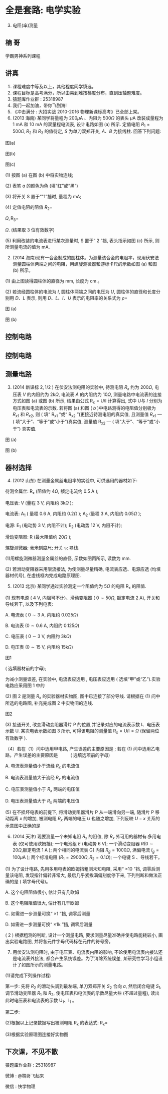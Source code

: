 # 全是套路: 电学实验 

3. 电阻(率)测量

## 楠 哥

学霸男神系列课程

## 讲真

1. 课程难度中等及以上，其他程度同学慎选。
2. 课程目标是高考满分，所以由易到难按梯度分布，直到压轴题难度。
3. 猿题库作业群 : 25318987
4. 我们一起加油，带你飞到海!
5. 《冲击满分 : 大招实战 2010-2016 物理新课标高考》已全部上架。
6. (2013 海南) 某同学将量程为 $200 \mu \mathrm{A}$ 、内阻为 $500 \Omega$ 的表头 $\mu \mathrm{A}$ 改装成量程为 $1 \mathrm{~mA}$ 和 $10 \mathrm{~mA}$ 的双量程电流表, 设计电路如图 (a) 所示. 定值电阻 $R_{1}=500 \Omega, R_{2}$ 和 $R_{3}$ 的值待定, $S$ 为单刀双郑开关, $A 、 B$ 为接线柱. 回答下列问题:



图(a)



图(b)



图(c)

(1) 按图 (a) 在图 (b) 中将实物连线;

(2) 表笔 $a$ 的颜色为色 (填“红”或“黑”)

(3) 将开关 S 置于“"1”挡时, 量程为 $\mathrm{mA}$;

(4) 定值电阻的阻值 $R_{2}=$

$\Omega, \mathrm{R}_{3}=$

$\Omega$. (结果取 3 位有效数字)

(5) 利用改装的电流表进行某次测量时, S 置于“ 2 ”挡, 表头指示如图 (c) 所示, 则所测量电流的值为 $\mathrm{mA}$.

2. (2014 海南)现有一合金制成的圆柱体。为测量该合金的电阻率，现用伏安法测量圆柱体两端之间的电阻，用螺旋测微器和游标卡尺的示数如图 (a) 和图 (b) 所示。

(1) 由上图读得圆柱体的直径为 $\mathrm{mm}$, 长度为 $\mathrm{cm}$ 。

(2) 若流经圆柱体的电流为 $I$, 圆柱体两端之间的电压为 $U$, 圆柱体的直径和长度分别用 $D 、 L$ 表示, 则用 $D 、 L 、 I 、 U$ 表示的电阻率的关系式为 $\rho=$ $\qquad$



图 (a)



图 (b)

## 控制电路



## 控制电路



## 测量电路

3. (2014 新课标 $2,1 / 2$ ) 在伏安法测电阻的实验中, 待测电阻 $R_{x}$ 约为 $200 \Omega$, 电压表 $V$ 的内阻约为 $2 \mathrm{k} \Omega$, 电流表 $A$ 的内阻约为 $10 \Omega$, 测量电路中电流表的连接方式如图 (a) 或图 (b) 所示, 结果由公式 $\mathrm{R}_{\mathrm{x}}=\mathrm{U} / \mathrm{I}$ 计算得出, 式中 U与 $I$ 分别为电压表和电流表的示数. 若将图 (a) 和图 ( $b$ )中电路测得的电阻值分别极为 $R_{x 1}$ 和 $R_{x 2}$, 则 ( 填“ $\mathrm{R}_{\mathrm{x} 1}$ ”或“ $\mathrm{R}_{\mathrm{x} 2}$ ”)更接近待测电阻的真实值, 且测量值 $R_{x 1}$ —( 填“大于”、“等于”或“小于”)真实值, 测量值 $\mathrm{R}_{\mathrm{x} 2}$ — ( 填“大于”、“等于”或“小于”) 真实值.



图 (a)



图 (b)

## 器材选择

4. (2012 山东) 在测量金属丝电阻率的实验中, 可供选用的器材如下:

待测金属丝: $\mathrm{R}_{\mathrm{x}}$ (阻值约 $4 \Omega$, 额定电流约 $0.5 \mathrm{~A}$ );

电压表: $\mathrm{V}$ (量程 $3 \mathrm{~V}$, 内阻约 $3 \mathrm{k} \Omega$ );

电流表: $\mathrm{A}_{1}$ ( 量程 $0.6 \mathrm{~A}$, 内阻约 $0.2 \Omega$ ); $\mathrm{A}_{2}$ (量程 $3 \mathrm{~A}$, 内阻约 $0.05 \Omega$ );

电源: $\mathrm{E}_{1}$ (电动势 $3 \mathrm{~V}$, 内阻不计); $\mathrm{E}_{2}$ (电动势 $12 \mathrm{~V}$, 内阻不计);

滑动变阻器: $\mathrm{R}$ (最大阻值约 $20 \Omega$ );

螺旋测微器; 毫米刻度尺; 开关 $\mathrm{s}$; 导线.

(1)用螺旋测微器测量金属丝的直径, 示数如图丙所示, 读数为 mm.

(2) 若滑动变阻器采用限流接法, 为使测量尽量精确, 电流表应选、电源应选 (均填器材代号), 在虚线框内完成电路原理图.

5. (2013 北京) 某同学通过实验测定一个阻值约为 $5 \Omega$ 的电阻 $\mathrm{R}_{\mathrm{x}}$ 的阻值.

(1) 现有电源 ( $4 \mathrm{~V}$, 内阻可不计)、滑动变阻器 ( $0 \sim 50 \Omega$, 额定电流 $2 \mathrm{~A})$, 开关和导线若干, 以及下列电表:

A. 电流表 ( $0 \sim 3 \mathrm{~A}$, 内阻约 $0.025 \Omega)$

B. 电流表 $(0 \sim 0.6 \mathrm{~A}$, 内阻约 $0.125 \Omega)$

C. 电压表 ( $0 \sim 3 \mathrm{~V}$, 内阻约 $3 \mathrm{k} \Omega)$

D. 电压表 $(0 \sim 15 \mathrm{~V}$, 内阻约 $15 \mathrm{k} \Omega)$



图1



( 选填器材前的字母);

为减小测量误差, 在实验中, 电流表应选用 , 电压表应选用 ( 选填“甲”或“乙”).实验电路应采用图 1 中的

(2) 图 2 是测量 $R_{x}$ 的实验器材实物图, 图中已连接了部分导线. 请根据在 (1) 问中所选的电路图, 补充完成图 2 中实物间的连线.



图2

(3) 接通开关, 改变滑动变阻器滑片 P 的位置,并记录对应的电流表示数 I、电压表示数 U. 某次电表示数如图 3 所示, 可得该电阻的测量值 $\mathrm{R}_{\mathrm{x}}=\mathrm{U} / \mathrm{I}=\Omega$ (保留两位有效数字 $)$.


（4）若在（1）问中选用甲电路, 产生误差的主要原因是 ; 若在 (1) 问中选用乙电路，产生误差的主要原因是 $\qquad$ ( 选填选项前的字母)

A. 电流表测量值小于流经 $R_{x}$ 的电流值

B. 电流表测量值大于流经 $R_{x}$ 的电流值

C. 电压表测量值小于 $R_{x}$ 两端的电压值

D. 电压表测量值大于 $R_{x}$ 两端的电压值

(5) 在不损坏电表的前提下, 将滑动变阻器滑片 $\mathrm{P}$ 从一端滑向另一端, 随滑片 P 移动距离 $x$ 的增加, 被测电阻 $R_{x}$ 两端的电压 $U$ 也随之增加, 下列反映 $U-x$ 关系的示意图中正确的是


6. (2014 天津) 现要测量一个未知电阻 $R_{x}$ 的阻值, 除 $R_{x}$ 外可用的器材有:多用电表 (仅可使用欧姆挡); 一个电池组 $E$ (电动势 $6 \mathrm{~V})$; 一个滑动变阻器 $R(0 \sim 20 \Omega$,额定电流 $1 \mathrm{~A}$ ); 两个相同的电流表 $\mathrm{G}\left(\right.$ 内阻 $R_{g}=1000 \Omega$, 满偏电流 $I_{g}=100 \mu \mathrm{A}$ ); 两个标准电阻 $\left(R_{1}=29000 \Omega, R_{2}=0.1 \Omega\right)$; 一个电键 $\mathrm{S}$ 、导线若干。

(1) 为了设计电路, 先用多用电表的欧姆挡粗测未知电阻, 采用“ $\times 10$ ”挡, 调零后测量该电阻, 发现指针偏转非常大, 最后几乎紧挨满偏刻度停下来, 下列判断和做法正确的是 ( 填字母代号)。

A. 这个电阻阻值很小, 估计只有几欧姆

B. 这个电阻阻值很大, 估计有几干欧姆

C. 如需进一步测量可换“ $\times 1$ ”挡, 调零后测量

D. 如需进一步测量可换“ $\times 1 \mathrm{k}$ ”挡, 调零后测量

( 2 ) 根据粗测的判断, 设计一个测量电路, 要求测量尽量准确并使电路能耗较小, 画出实验电路图, 并将各元件字母代码标在元件的符号旁。

7. 用伏安法测电阻时, 由于电压表、电流表内阻的影响, 不论使用电流表内接法还是电流表外接法, 都会产生系统误差。为了消除系统误差, 某研究性学习小组设计了如图所示的测量电路。

(1)请完成下列操作过程:

第一步: 先将 $R_{2}$ 的滑动头调到最左端, 单刀双郑开关 $S_{2}$ 合向 $a$, 然后闭合电键 $S_{1}$, 调节滑动变阻器 $R_{1}$ 和 $R_{2}$, 使电压表和电流表的示数尽量大些 (不超过量程), 读出此时电压表和电流表的示数 $\mathrm{U}_{1} 、 \mathrm{I}_{1}$ 。

第二步:

(2)根据以上记录数据写出被测电阻 $\mathrm{R}_{\mathrm{x}}$ 的表达式: $\mathrm{R}_{\mathrm{x}}=$

(3)根据实验原理图连接好实物图


## 下次课，不见不散

猿题库作业群 : 25318987

微博 : @楠哥飞起来

微信 : 快学物理


